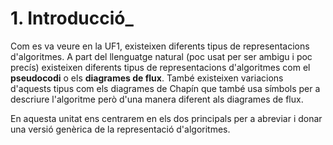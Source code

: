 # 1. Introducció_

Com es va veure en la UF1, existeixen diferents tipus de representacions d'algoritmes. A part del llenguatge natural (poc usat per ser ambigu i poc precís) existeixen diferents tipus de representacions d'algoritmes com el **pseudocodi** o els **diagrames de flux**. També existeixen variacions d'aquests tipus com els diagrames de Chapín que també usa símbols per a descriure l'algoritme però d'una manera diferent als diagrames de flux.

En aquesta unitat ens centrarem en els dos principals per a abreviar i donar una versió genèrica de la representació d'algoritmes.
